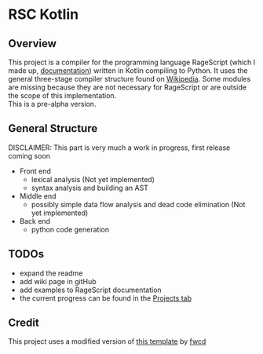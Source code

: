 # RSC Kotlin
## Overview
This project is a compiler for the programming language RageScript (which I made up, [documentation](RageScript%20docs.md)) written in Kotlin compiling to Python.
It uses the general three-stage compiler structure found on [Wikipedia](https://en.wikipedia.org/wiki/Compiler). Some modules are missing because they are not necessary for RageScript or are outside the scope of this implementation. <br>
This is a pre-alpha version.

## General Structure
DISCLAIMER: This part is very much a work in progress, first release coming soon
- Front end
  - lexical analysis (Not yet implemented)
  - syntax analysis and building an AST
- Middle end
  - possibly simple data flow analysis and dead code elimination (Not yet implemented)
- Back end
  - python code generation

## TODOs
- expand the readme
- add wiki page in gitHub
- add examples to RageScript documentation
- the current progress can be found in the [Projects tab](https://github.com/ULTRAneXus/RSC-Kotlin/projects?query=is%3Aopen)

## Credit
This project uses a modified version of [this template](https://github.com/fwcd/kotlin-quick-start/) by [fwcd](https://github.com/fwcd)
